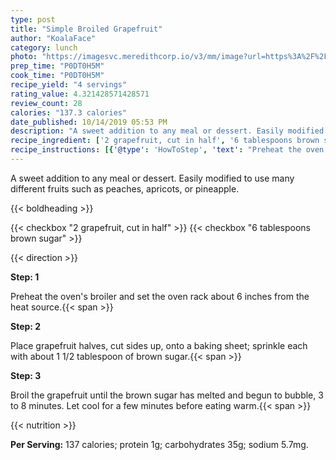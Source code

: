 ```yaml
---
type: post
title: "Simple Broiled Grapefruit"
author: "KoalaFace"
category: lunch
photo: "https://imagesvc.meredithcorp.io/v3/mm/image?url=https%3A%2F%2Fimages.media-allrecipes.com%2Fuserphotos%2F2169238.jpg"
prep_time: "P0DT0H5M"
cook_time: "P0DT0H5M"
recipe_yield: "4 servings"
rating_value: 4.321428571428571
review_count: 28
calories: "137.3 calories"
date_published: 10/14/2019 05:53 PM
description: "A sweet addition to any meal or dessert. Easily modified to use many different fruits such as peaches, apricots, or pineapple."
recipe_ingredient: ['2 grapefruit, cut in half', '6 tablespoons brown sugar']
recipe_instructions: [{'@type': 'HowToStep', 'text': "Preheat the oven's broiler and set the oven rack about 6 inches from the heat source.\n"}, {'@type': 'HowToStep', 'text': 'Place grapefruit halves, cut sides up, onto a baking sheet; sprinkle each with about 1 1/2 tablespoon of brown sugar.\n'}, {'@type': 'HowToStep', 'text': 'Broil the grapefruit  until the brown sugar has melted and begun to bubble, 3 to 8 minutes. Let cool for a few minutes before eating warm.\n'}]
---
```


A sweet addition to any meal or dessert. Easily modified to use many different fruits such as peaches, apricots, or pineapple. 

{{< boldheading >}}

{{< checkbox "2  grapefruit, cut in half" >}}
{{< checkbox "6 tablespoons brown sugar" >}}


{{< direction >}}

**Step: 1**

Preheat the oven's broiler and set the oven rack about 6 inches from the heat source.{{< span >}}

**Step: 2**

Place grapefruit halves, cut sides up, onto a baking sheet; sprinkle each with about 1 1/2 tablespoon of brown sugar.{{< span >}}

**Step: 3**

Broil the grapefruit  until the brown sugar has melted and begun to bubble, 3 to 8 minutes. Let cool for a few minutes before eating warm.{{< span >}}

{{< nutrition >}}

**Per Serving:** 137 calories; protein 1g; carbohydrates 35g; sodium 5.7mg.